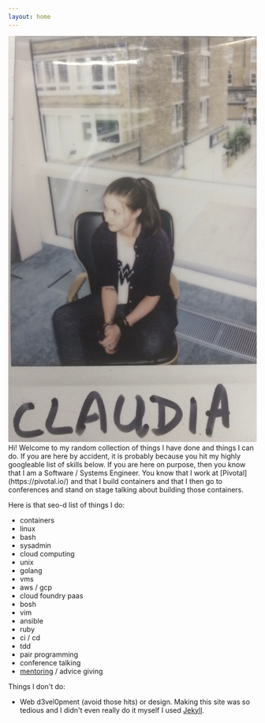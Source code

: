 ```yaml
---
layout: home
---
```

<div class="home-div-right"><img class="avatar" src="/assets/images/me.jpg"></div>
Hi! Welcome to my random collection of things I have done and things I can do. If you are here by accident, it is probably because you hit my
highly googleable list of skills below. If you are here on purpose, then you know
that I am a Software / Systems Engineer. You know that I work at [Pivotal](https://pivotal.io/) and that I build
containers and that I then go to conferences and stand on stage talking about building those containers.

Here is that seo-d list of things I do:
- containers
- linux
- bash
- sysadmin
- cloud computing
- unix
- golang
- vms
- aws / gcp
- cloud foundry paas
- bosh
- vim
- ansible
- ruby
- ci / cd
- tdd
- pair programming
- conference talking
- [mentoring](/resources) / advice giving

Things I don't do:
- Web d3vel0pment (avoid those hits) or design. Making this site was so tedious and I didn't even really do it myself I used [Jekyll](https://jekyllrb.com/).
